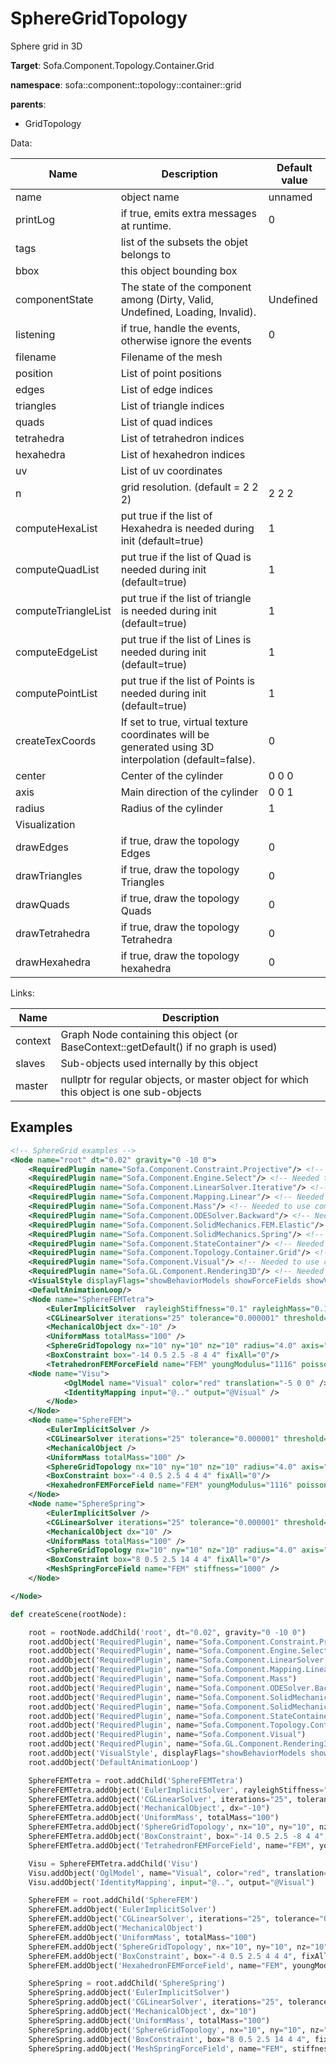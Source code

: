 # SphereGridTopology

Sphere grid in 3D


__Target__: Sofa.Component.Topology.Container.Grid

__namespace__: sofa::component::topology::container::grid

__parents__: 
- GridTopology

Data: 

<table>
<thead>
    <tr>
        <th>Name</th>
        <th>Description</th>
        <th>Default value</th>
    </tr>
</thead>
<tbody>
	<tr>
		<td>name</td>
		<td>
object name
</td>
		<td>unnamed</td>
	</tr>
	<tr>
		<td>printLog</td>
		<td>
if true, emits extra messages at runtime.
</td>
		<td>0</td>
	</tr>
	<tr>
		<td>tags</td>
		<td>
list of the subsets the objet belongs to
</td>
		<td></td>
	</tr>
	<tr>
		<td>bbox</td>
		<td>
this object bounding box
</td>
		<td></td>
	</tr>
	<tr>
		<td>componentState</td>
		<td>
The state of the component among (Dirty, Valid, Undefined, Loading, Invalid).
</td>
		<td>Undefined</td>
	</tr>
	<tr>
		<td>listening</td>
		<td>
if true, handle the events, otherwise ignore the events
</td>
		<td>0</td>
	</tr>
	<tr>
		<td>filename</td>
		<td>
Filename of the mesh
</td>
		<td></td>
	</tr>
	<tr>
		<td>position</td>
		<td>
List of point positions
</td>
		<td></td>
	</tr>
	<tr>
		<td>edges</td>
		<td>
List of edge indices
</td>
		<td></td>
	</tr>
	<tr>
		<td>triangles</td>
		<td>
List of triangle indices
</td>
		<td></td>
	</tr>
	<tr>
		<td>quads</td>
		<td>
List of quad indices
</td>
		<td></td>
	</tr>
	<tr>
		<td>tetrahedra</td>
		<td>
List of tetrahedron indices
</td>
		<td></td>
	</tr>
	<tr>
		<td>hexahedra</td>
		<td>
List of hexahedron indices
</td>
		<td></td>
	</tr>
	<tr>
		<td>uv</td>
		<td>
List of uv coordinates
</td>
		<td></td>
	</tr>
	<tr>
		<td>n</td>
		<td>
grid resolution. (default = 2 2 2)
</td>
		<td>2 2 2</td>
	</tr>
	<tr>
		<td>computeHexaList</td>
		<td>
put true if the list of Hexahedra is needed during init (default=true)
</td>
		<td>1</td>
	</tr>
	<tr>
		<td>computeQuadList</td>
		<td>
put true if the list of Quad is needed during init (default=true)
</td>
		<td>1</td>
	</tr>
	<tr>
		<td>computeTriangleList</td>
		<td>
put true if the list of triangle is needed during init (default=true)
</td>
		<td>1</td>
	</tr>
	<tr>
		<td>computeEdgeList</td>
		<td>
put true if the list of Lines is needed during init (default=true)
</td>
		<td>1</td>
	</tr>
	<tr>
		<td>computePointList</td>
		<td>
put true if the list of Points is needed during init (default=true)
</td>
		<td>1</td>
	</tr>
	<tr>
		<td>createTexCoords</td>
		<td>
If set to true, virtual texture coordinates will be generated using 3D interpolation (default=false).
</td>
		<td>0</td>
	</tr>
	<tr>
		<td>center</td>
		<td>
Center of the cylinder
</td>
		<td>0 0 0</td>
	</tr>
	<tr>
		<td>axis</td>
		<td>
Main direction of the cylinder
</td>
		<td>0 0 1</td>
	</tr>
	<tr>
		<td>radius</td>
		<td>
Radius of the cylinder
</td>
		<td>1</td>
	</tr>
	<tr>
		<td colspan="3">Visualization</td>
	</tr>
	<tr>
		<td>drawEdges</td>
		<td>
if true, draw the topology Edges
</td>
		<td>0</td>
	</tr>
	<tr>
		<td>drawTriangles</td>
		<td>
if true, draw the topology Triangles
</td>
		<td>0</td>
	</tr>
	<tr>
		<td>drawQuads</td>
		<td>
if true, draw the topology Quads
</td>
		<td>0</td>
	</tr>
	<tr>
		<td>drawTetrahedra</td>
		<td>
if true, draw the topology Tetrahedra
</td>
		<td>0</td>
	</tr>
	<tr>
		<td>drawHexahedra</td>
		<td>
if true, draw the topology hexahedra
</td>
		<td>0</td>
	</tr>

</tbody>
</table>

Links: 

| Name | Description |
| ---- | ----------- |
|context|Graph Node containing this object (or BaseContext::getDefault() if no graph is used)|
|slaves|Sub-objects used internally by this object|
|master|nullptr for regular objects, or master object for which this object is one sub-objects|



## Examples

```xml
<!-- SphereGrid examples -->
<Node name="root" dt="0.02" gravity="0 -10 0">
    <RequiredPlugin name="Sofa.Component.Constraint.Projective"/> <!-- Needed to use components [FixedProjectiveConstraint] -->
    <RequiredPlugin name="Sofa.Component.Engine.Select"/> <!-- Needed to use components [BoxROI] -->
    <RequiredPlugin name="Sofa.Component.LinearSolver.Iterative"/> <!-- Needed to use components [CGLinearSolver] -->
    <RequiredPlugin name="Sofa.Component.Mapping.Linear"/> <!-- Needed to use components [IdentityMapping] -->
    <RequiredPlugin name="Sofa.Component.Mass"/> <!-- Needed to use components [UniformMass] -->
    <RequiredPlugin name="Sofa.Component.ODESolver.Backward"/> <!-- Needed to use components [EulerImplicitSolver] -->
    <RequiredPlugin name="Sofa.Component.SolidMechanics.FEM.Elastic"/> <!-- Needed to use components [HexahedronFEMForceField TetrahedronFEMForceField] -->
    <RequiredPlugin name="Sofa.Component.SolidMechanics.Spring"/> <!-- Needed to use components [MeshSpringForceField] -->
    <RequiredPlugin name="Sofa.Component.StateContainer"/> <!-- Needed to use components [MechanicalObject] -->
    <RequiredPlugin name="Sofa.Component.Topology.Container.Grid"/> <!-- Needed to use components [SphereGridTopology] -->
    <RequiredPlugin name="Sofa.Component.Visual"/> <!-- Needed to use components [VisualStyle] -->
    <RequiredPlugin name="Sofa.GL.Component.Rendering3D"/> <!-- Needed to use components [OglModel] -->
    <VisualStyle displayFlags="showBehaviorModels showForceFields showVisual" />
    <DefaultAnimationLoop/>
    <Node name="SphereFEMTetra">
        <EulerImplicitSolver  rayleighStiffness="0.1" rayleighMass="0.1" />
        <CGLinearSolver iterations="25" tolerance="0.000001" threshold="1e-5"/>
        <MechanicalObject dx="-10" />
        <UniformMass totalMass="100" />
        <SphereGridTopology nx="10" ny="10" nz="10" radius="4.0" axis="0 1 0" />
        <BoxConstraint box="-14 0.5 2.5 -8 4 4" fixAll="0"/>
        <TetrahedronFEMForceField name="FEM" youngModulus="1116" poissonRatio="0.3" method="polar" />
	<Node name="Visu">
            <OglModel name="Visual" color="red" translation="-5 0 0" />
            <IdentityMapping input="@.." output="@Visual" />
        </Node>
    </Node>
    <Node name="SphereFEM">
        <EulerImplicitSolver />
        <CGLinearSolver iterations="25" tolerance="0.000001" threshold="1e-5"/>
        <MechanicalObject />
        <UniformMass totalMass="100" />
        <SphereGridTopology nx="10" ny="10" nz="10" radius="4.0" axis="0 1 0" />
        <BoxConstraint box="-4 0.5 2.5 4 4 4" fixAll="0"/>
        <HexahedronFEMForceField name="FEM" youngModulus="1116" poissonRatio="0.3" method="large" />
    </Node>
    <Node name="SphereSpring">
        <EulerImplicitSolver />
        <CGLinearSolver iterations="25" tolerance="0.000001" threshold="1e-5"/>
        <MechanicalObject dx="10" />
        <UniformMass totalMass="100" />
        <SphereGridTopology nx="10" ny="10" nz="10" radius="4.0" axis="0 1 0" />
        <BoxConstraint box="8 0.5 2.5 14 4 4" fixAll="0"/>
        <MeshSpringForceField name="FEM" stiffness="1000" />
    </Node>

</Node>
```
```python
def createScene(rootNode):

	root = rootNode.addChild('root', dt="0.02", gravity="0 -10 0")
	root.addObject('RequiredPlugin', name="Sofa.Component.Constraint.Projective")
	root.addObject('RequiredPlugin', name="Sofa.Component.Engine.Select")
	root.addObject('RequiredPlugin', name="Sofa.Component.LinearSolver.Iterative")
	root.addObject('RequiredPlugin', name="Sofa.Component.Mapping.Linear")
	root.addObject('RequiredPlugin', name="Sofa.Component.Mass")
	root.addObject('RequiredPlugin', name="Sofa.Component.ODESolver.Backward")
	root.addObject('RequiredPlugin', name="Sofa.Component.SolidMechanics.FEM.Elastic")
	root.addObject('RequiredPlugin', name="Sofa.Component.SolidMechanics.Spring")
	root.addObject('RequiredPlugin', name="Sofa.Component.StateContainer")
	root.addObject('RequiredPlugin', name="Sofa.Component.Topology.Container.Grid")
	root.addObject('RequiredPlugin', name="Sofa.Component.Visual")
	root.addObject('RequiredPlugin', name="Sofa.GL.Component.Rendering3D")
	root.addObject('VisualStyle', displayFlags="showBehaviorModels showForceFields showVisual")
	root.addObject('DefaultAnimationLoop')

	SphereFEMTetra = root.addChild('SphereFEMTetra')
	SphereFEMTetra.addObject('EulerImplicitSolver', rayleighStiffness="0.1", rayleighMass="0.1")
	SphereFEMTetra.addObject('CGLinearSolver', iterations="25", tolerance="0.000001", threshold="1e-5")
	SphereFEMTetra.addObject('MechanicalObject', dx="-10")
	SphereFEMTetra.addObject('UniformMass', totalMass="100")
	SphereFEMTetra.addObject('SphereGridTopology', nx="10", ny="10", nz="10", radius="4.0", axis="0 1 0")
	SphereFEMTetra.addObject('BoxConstraint', box="-14 0.5 2.5 -8 4 4", fixAll="0")
	SphereFEMTetra.addObject('TetrahedronFEMForceField', name="FEM", youngModulus="1116", poissonRatio="0.3", method="polar")

	Visu = SphereFEMTetra.addChild('Visu')
	Visu.addObject('OglModel', name="Visual", color="red", translation="-5 0 0")
	Visu.addObject('IdentityMapping', input="@..", output="@Visual")

	SphereFEM = root.addChild('SphereFEM')
	SphereFEM.addObject('EulerImplicitSolver')
	SphereFEM.addObject('CGLinearSolver', iterations="25", tolerance="0.000001", threshold="1e-5")
	SphereFEM.addObject('MechanicalObject')
	SphereFEM.addObject('UniformMass', totalMass="100")
	SphereFEM.addObject('SphereGridTopology', nx="10", ny="10", nz="10", radius="4.0", axis="0 1 0")
	SphereFEM.addObject('BoxConstraint', box="-4 0.5 2.5 4 4 4", fixAll="0")
	SphereFEM.addObject('HexahedronFEMForceField', name="FEM", youngModulus="1116", poissonRatio="0.3", method="large")

	SphereSpring = root.addChild('SphereSpring')
	SphereSpring.addObject('EulerImplicitSolver')
	SphereSpring.addObject('CGLinearSolver', iterations="25", tolerance="0.000001", threshold="1e-5")
	SphereSpring.addObject('MechanicalObject', dx="10")
	SphereSpring.addObject('UniformMass', totalMass="100")
	SphereSpring.addObject('SphereGridTopology', nx="10", ny="10", nz="10", radius="4.0", axis="0 1 0")
	SphereSpring.addObject('BoxConstraint', box="8 0.5 2.5 14 4 4", fixAll="0")
	SphereSpring.addObject('MeshSpringForceField', name="FEM", stiffness="1000")
```
